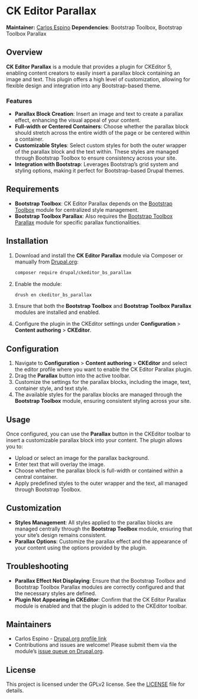 # CK Editor Parallax

**Maintainer:** [Carlos Espino](https://www.drupal.org/u/carlos-espino) 
**Dependencies**: Bootstrap Toolbox, Bootstrap Toolbox Parallax

## Overview

**CK Editor Parallax** is a module that provides a plugin for CKEditor 5, enabling content creators to easily insert a parallax block containing an image and text. This plugin offers a high level of customization, allowing for flexible design and integration into any Bootstrap-based theme.

### Features

- **Parallax Block Creation**: Insert an image and text to create a parallax effect, enhancing the visual appeal of your content.
- **Full-width or Centered Containers**: Choose whether the parallax block should stretch across the entire width of the page or be centered within a container.
- **Customizable Styles**: Select custom styles for both the outer wrapper of the parallax block and the text within. These styles are managed through Bootstrap Toolbox to ensure consistency across your site.
- **Integration with Bootstrap**: Leverages Bootstrap’s grid system and styling options, making it perfect for Bootstrap-based Drupal themes.

## Requirements

- **Bootstrap Toolbox**: CK Editor Parallax depends on the [Bootstrap Toolbox](https://www.drupal.org/project/bootstrap_toolbox) module for centralized style management.
- **Bootstrap Toolbox Parallax**: Also requires the [Bootstrap Toolbox Parallax](https://www.drupal.org/project/bt_parallax) module for specific parallax functionalities.

## Installation

1. Download and install the **CK Editor Parallax** module via Composer or manually from [Drupal.org](https://www.drupal.org/project/ckeditor_bs_parallax):

    ```bash
    composer require drupal/ckeditor_bs_parallax
    ```

2. Enable the module:

    ```bash
    drush en ckeditor_bs_parallax
    ```

3. Ensure that both the **Bootstrap Toolbox** and **Bootstrap Toolbox Parallax** modules are installed and enabled.

4. Configure the plugin in the CKEditor settings under **Configuration** > **Content authoring** > **CKEditor**.

## Configuration

1. Navigate to **Configuration** > **Content authoring** > **CKEditor** and select the editor profile where you want to enable the CK Editor Parallax plugin.
2. Drag the **Parallax** button into the active toolbar.
3. Customize the settings for the parallax blocks, including the image, text, container style, and text style.
4. The available styles for the parallax blocks are managed through the **Bootstrap Toolbox** module, ensuring consistent styling across your site.

## Usage

Once configured, you can use the **Parallax** button in the CKEditor toolbar to insert a customizable parallax block into your content. The plugin allows you to:

- Upload or select an image for the parallax background.
- Enter text that will overlay the image.
- Choose whether the parallax block is full-width or contained within a central container.
- Apply predefined styles to the outer wrapper and the text, all managed through Bootstrap Toolbox.

## Customization

- **Styles Management**: All styles applied to the parallax blocks are managed centrally through the **Bootstrap Toolbox** module, ensuring that your site’s design remains consistent.
- **Parallax Options**: Customize the parallax effect and the appearance of your content using the options provided by the plugin.

## Troubleshooting

- **Parallax Effect Not Displaying**: Ensure that the Bootstrap Toolbox and Bootstrap Toolbox Parallax modules are correctly configured and that the necessary styles are defined.
- **Plugin Not Appearing in CKEditor**: Confirm that the CK Editor Parallax module is enabled and that the plugin is added to the CKEditor toolbar.

## Maintainers

- Carlos Espino - [Drupal.org profile link](https://www.drupal.org/u/carlos-espino)
- Contributions and issues are welcome! Please submit them via the module’s [issue queue on Drupal.org](https://www.drupal.org/project/ckeditor_bs_parallax/issues).

## License

This project is licensed under the GPLv2 license. See the [LICENSE](LICENSE) file for details.

